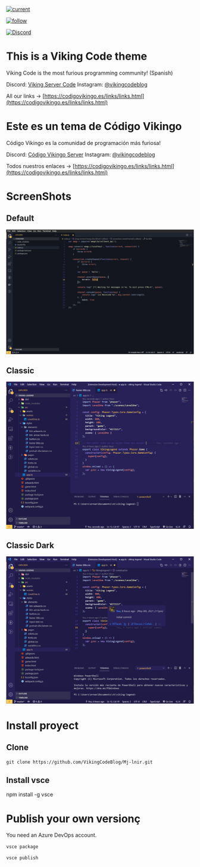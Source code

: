 
[![current](https://img.shields.io/badge/Current-0.0.6-<COLOR>.svg)](https://github.com/VikingCodeBlog/Mj-lnir/blob/main/package.json)

[![follow](https://img.shields.io/badge/Follow-@vikingcodeblog-orange.svg)](https://www.instagram.com/vikingcodeblog/)

[![Discord](https://img.shields.io/badge/Discord-CódigoVikingoServer-purple.svg)](https://discord.gg/MSNcqqgWX9)

# This is a Viking Code theme
Viking Code is the most furious programming community! (Spanish)

Discord: [Viking Server Code](https://discord.gg/dGHN2KufWm)
Instagram: [@vikingcodeblog](https://www.instagram.com/vikingcodeblog/)

All our links -> [https://codigovikingo.es/links/links.html](https://codigovikingo.es/links/links.html)

# Este es un tema de Código Vikingo
Código Vikingo es la comunidad de programación más furiosa!

Discord: [Código Vikingo Server](https://discord.gg/dGHN2KufWm)
Instagram: [@vikingcodeblog](https://www.instagram.com/vikingcodeblog/)

Todos nuestros enlaces -> [https://codigovikingo.es/links/links.html](https://codigovikingo.es/links/links.html)


# ScreenShots

## Default
![default](https://raw.githubusercontent.com/VikingCodeBlog/Mj-lnir/main/images/default.png)
## Classic
![Classic](https://raw.githubusercontent.com/VikingCodeBlog/Mj-lnir/main/images/classic.png)

## Classic Dark
![dark](https://raw.githubusercontent.com/VikingCodeBlog/Mj-lnir/main/images/dark.png)

# Install proyect
## Clone
```
git clone https://github.com/VikingCodeBlog/Mj-lnir.git
```
## Install vsce
npm install -g vsce

# Publish your own versionç
You need an Azure DevOps account.

```
vsce package
```
```
vsce publish
```
